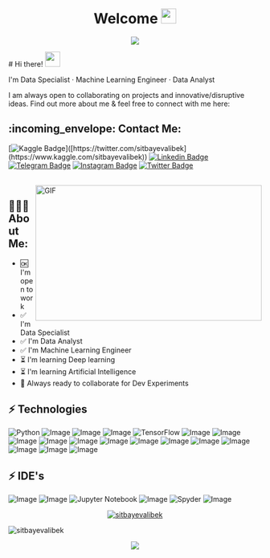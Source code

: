 <h1 align="center">Welcome <img src="https://raw.githubusercontent.com/aemmadi/aemmadi/master/wave.gif" width="30px"></h1>
<p align="center">
  <a href="https://github.com/sitbayevalibek">
    </a>
</p>

<p align="center">
  <!-- Typing SVG by DenverCoder1 - https://github.com/DenverCoder1/readme-typing-svg -->
  <a href="https://github.com/sitbayevalibek/readme-typing-svg">
    <img src="https://readme-typing-svg.demolab.com/?lines=I'm%20a%20Data%20scientist;I'm%20learning;Deep%20learning;Artificial%20Intelligence;Always%20learning%20new%20things&font=Fira%20Code&center=true&width=440&height=45&color=f75c7e&vCenter=true&pause=1000&size=22" /></a>
</p>
# Hi there! <img src="https://raw.githubusercontent.com/aemmadi/aemmadi/master/wave.gif" width="30px">

I'm Data Specialist · Machine Learning Engineer · Data Analyst </br>

I am always open to collaborating on projects and innovative/disruptive ideas. Find out more about me & feel free to connect with me here:
<h2 align="left">:incoming_envelope: Contact Me:</h2>

[![Kaggle Badge](https://img.shields.io/badge/sitbayevalibek-1d9bf0?style=flat-square&logo=kaggle&logoColor=white&link=[https://twitter.com/sitbayevalibek](https://www.kaggle.com/sitbayevalibek))]([https://twitter.com/sitbayevalibek](https://www.kaggle.com/sitbayevalibek))
[![Linkedin Badge](https://img.shields.io/badge/-Alibek_Sitbayev-0a66c2?style=flat-square&logo=Linkedin&logoColor=white&link=https://www.linkedin.com/in/sitbayevalibek-251954274/)](https://www.linkedin.com/in/sitbayevalibek-251954274/) 
[![Telegram Badge](https://img.shields.io/badge/@sitbayevalibek-28a7e8?style=flat-square&logo=telegram&logoColor=white&link=https://t.me/sitbayevalibek)](https://t.me/sitbayevalibek) 
[![Instagram Badge](https://img.shields.io/badge/@sitbayevalibek-fe0965?style=flat-square&logo=instagram&logoColor=white&link=https://www.instagram.com/sitvayevalibek)](https://www.instagram.com/sitvayevalibek) 
[![Twitter Badge](https://img.shields.io/badge/@sitbayevalibek-1d9bf0?style=flat-square&logo=twitter&logoColor=white&link=https://twitter.com/sitbayevalibek)](https://twitter.com/sitbayevalibek) 

<br />
<img align="right" height="270px" width="450px" alt="GIF" src="https://media.giphy.com/media/3FjEPbKqEPhPpmC8uY/giphy.gif" />
  
<h2 align="left">👨🏻‍💻 About Me:</h2>

- :ok: I'm open to work
- :white_check_mark: I'm Data Specialist
- :white_check_mark: I'm Data Analyst
- :white_check_mark:  I'm  Machine Learning Engineer
- :hourglass_flowing_sand:  I'm learning Deep learning 
- :hourglass_flowing_sand:  I'm learning Artificial Intelligence
- :rocket: Always ready to collaborate for Dev Experiments

## ⚡ Technologies
![Python](https://img.shields.io/badge/python-3670A0?style=for-the-badge&logo=python&logoColor=ffdd54)
![Image](https://img.shields.io/badge/Pandas-323330?style=for-the-badge&logo=pandas&logoColor=F7DF1E)
![Image](https://img.shields.io/badge/Numpy-005C84?style=for-the-badge&logo=numpy&logoColor=white)
![Image](https://img.shields.io/badge/PyTorch-EE4C2C?style=for-the-badge&logo=pytorch&logoColor=white)
![TensorFlow](https://img.shields.io/badge/TensorFlow-%23FF6F00.svg?style=for-the-badge&logo=TensorFlow&logoColor=white)
![Image](https://img.shields.io/badge/Data%20science-323330?style=for-the-badge&logo=datascience&logoColor=F7DF1E)
![Image](https://img.shields.io/badge/Machine%20leearning-%23DD0031.svg?&style=for-the-badge&logo=machinelearning&logoColor=white)
![Image](https://img.shields.io/badge/-Deep%20learning-311C87?style=for-the-badge&logo=deeplearning)
![Image](https://img.shields.io/badge/scikit_learn-F7931E?style=for-the-badge&logo=scikit-learn&logoColor=white)
![Image](https://img.shields.io/badge/Artificial%20Intelligence-F05032?style=for-the-badge&logo=artificialintelligence&logoColor=white)
![Image](https://img.shields.io/badge/Data%20analysis-FCC624?style=for-the-badge&logo=dataanalysis&logoColor=black)
![Image](https://img.shields.io/badge/Data%20Visualization-009639?style=for-the-badge&logo=datavisualization&logoColor=white)
![Image](https://img.shields.io/badge/-HTML5-E34F26?style=for-the-badge&logo=html5&logoColor=white)
![Image](https://img.shields.io/badge/-CSS3-1572B6?style=for-the-badge&logo=css3)
![Image](https://img.shields.io/badge/Git-F05032?style=for-the-badge&logo=git&logoColor=white)
![Image](https://img.shields.io/badge/Figma-00C58E?style=for-the-badge&logo=figma&logoColor=white)
![Image](https://img.shields.io/badge/Google%20Sheets-34A853?style=for-the-badge&logo=google-sheets&logoColor=white)
![Image](	https://img.shields.io/badge/Microsoft_Office-D83B01?style=for-the-badge&logo=microsoft-office&logoColor=white)
## ⚡ IDE's
![Image](https://img.shields.io/badge/Colab-F9AB00?style=for-the-badge&logo=googlecolab&color=525252)
![Image](https://img.shields.io/badge/Kaggle-3670A0?style=for-the-badge&logo=kaggle&color=525252)
![Jupyter Notebook](https://img.shields.io/badge/jupyter-%23FA0F00.svg?style=for-the-badge&logo=jupyter&logoColor=white)
![Image](https://img.shields.io/badge/PyCharm-000000.svg?&style=for-the-badge&logo=PyCharm&logoColor=white)
![Spyder](https://img.shields.io/badge/Spyder-838485?style=for-the-badge&logo=spyder%20ide&logoColor=maroon)
![Image](https://img.shields.io/badge/Visual_Studio_Code-0078D4?style=for-the-badge&logo=visual%20studio%20code&logoColor=white)
<p align="center"> <a href="https://github.com/ryo-ma/github-profile-trophy"><img src="https://github-profile-trophy.vercel.app/?username=sitbayevalibek&theme=onestar&row=1&margin-w=15&margin-h=15&no-bg=true" alt="sitbayevalibek" /></a> </p>
<p align="left"> <img src="https://komarev.com/ghpvc/?username=sitbayevalibek&label=Profile%20views&color=0e75b6&style=flat" alt="sitbayevalibek" /> </p>
<p align="center">
  <a href="https://github.com/sitbayevalibek">
    <img src="http://github-profile-summary-cards.vercel.app/api/cards/profile-details?username=sitbayevalibek&theme=transparent" />
  </a>
</p>
